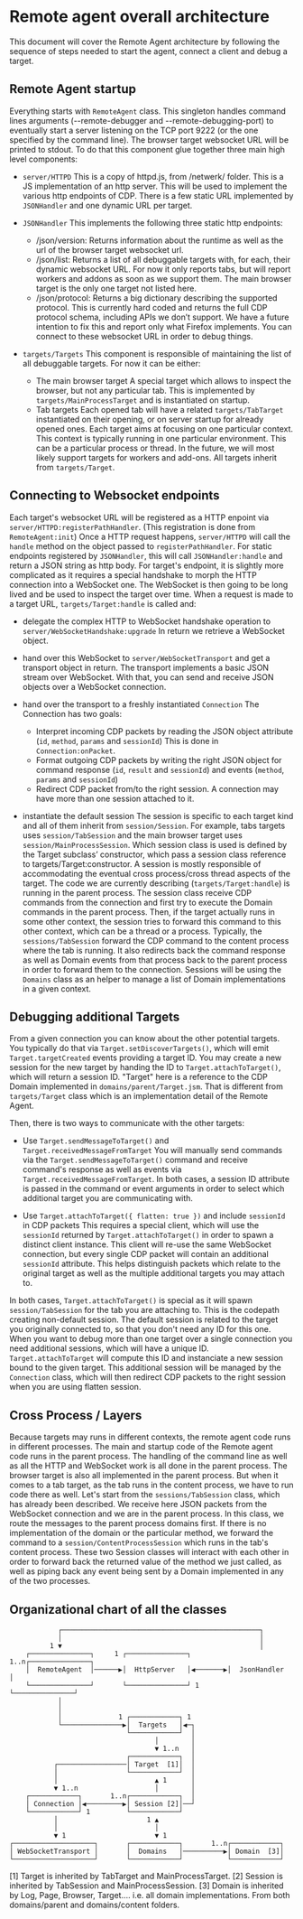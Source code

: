 Remote agent overall architecture
=================================

This document will cover the Remote Agent architecture by following the sequence of steps needed to start the agent, connect a client and debug a target.

Remote Agent startup
--------------------

Everything starts with `RemoteAgent` class.
This singleton handles command lines arguments (--remote-debugger and --remote-debugging-port)
to eventually start a server listening on the TCP port 9222 (or the one specified by the command line).
The browser target websocket URL will be printed to stdout.
To do that this component glue together three main high level components:

  * `server/HTTPD`
    This is a copy of httpd.js, from /netwerk/ folder. This is a JS implementation of an http server.
    This will be used to implement the various http endpoints of CDP.
    There is a few static URL implemented by `JSONHandler` and one dynamic URL per target.

  * `JSONHandler`
    This implements the following three static http endpoints:
    * /json/version:
      Returns information about the runtime as well as the url of the browser target websocket url.
    * /json/list:
      Returns a list of all debuggable targets with, for each, their dynamic websocket URL.
      For now it only reports tabs, but will report workers and addons as soon as we support them.
      The main browser target is the only one target not listed here.
    * /json/protocol:
      Returns a big dictionary describing the supported protocol.
      This is currently hard coded and returns the full CDP protocol schema, including APIs we don’t support.
      We have a future intention to fix this and report only what Firefox implements.
    You can connect to these websocket URL in order to debug things.

  * `targets/Targets`
    This component is responsible of maintaining the list of all debuggable targets.
    For now it can be either:
    * The main browser target
      A special target which allows to inspect the browser, but not any particular tab.
      This is implemented by `targets/MainProcessTarget` and is instantiated on startup.
    * Tab targets
      Each opened tab will have a related `targets/TabTarget` instantiated on their opening,
      or on server startup for already opened ones.
    Each target aims at focusing on one particular context. This context is typically running in one
    particular environment. This can be a particular process or thread.
    In the future, we will most likely support targets for workers and add-ons.
    All targets inherit from `targets/Target`.

Connecting to Websocket endpoints
---------------------------------

Each target's websocket URL will be registered as a HTTP enpoint via `server/HTTPD:registerPathHandler`.
(This registration is done from `RemoteAgent:init`)
Once a HTTP request happens, `server/HTTPD` will call the `handle` method on the object passed to `registerPathHandler`.
For static endpoints registered by `JSONHandler`, this will call `JSONHandler:handle` and return a JSON string as http body.
For target's endpoint, it is slightly more complicated as it requires a special handshake to morph the HTTP connection into a WebSocket one.
The WebSocket is then going to be long lived and be used to inspect the target over time.
When a request is made to a target URL, `targets/Target:handle` is called and:

  * delegate the complex HTTP to WebSocket handshake operation to `server/WebSocketHandshake:upgrade`
    In return we retrieve a WebSocket object.

  * hand over this WebSocket to `server/WebSocketTransport`
    and get a transport object in return. The transport implements a basic JSON stream over WebSocket. With that, you can send and receive JSON objects over a WebSocket connection.

  * hand over the transport to a freshly instantiated `Connection`
    The Connection has two goals:
    * Interpret incoming CDP packets by reading the JSON object attribute (`id`, `method`, `params` and `sessionId`)
      This is done in `Connection:onPacket`.
    * Format outgoing CDP packets by writing the right JSON object for command response (`id`, `result` and `sessionId`) and events (`method`, `params` and `sessionId`)
    * Redirect CDP packet from/to the right session.
    A connection may have more than one session attached to it.

  * instantiate the default session
    The session is specific to each target kind and all of them inherit from `session/Session`.
    For example, tabs targets uses `session/TabSession` and the main browser target uses `session/MainProcessSession`.
    Which session class is used is defined by the Target subclass’ constructor, which pass a session class reference to targets/Target:constructor.
    A session is mostly responsible of accommodating the eventual cross process/cross thread aspects of the target.
    The code we are currently describing (`targets/Target:handle`) is running in the parent process.
    The session class receive CDP commands from the connection and first try to execute the Domain commands in the parent process.
    Then, if the target actually runs in some other context, the session tries to forward this command to this other context, which can be a thread or a process.
    Typically, the `sessions/TabSession` forward the CDP command to the content process where the tab is running.
    It also redirects back the command response as well as Domain events from that process back to the parent process in order to
    forward them to the connection.
    Sessions will be using the `Domains` class as an helper to manage a list of Domain implementations in a given context.

Debugging additional Targets
----------------------------

From a given connection you can know about the other potential targets.
You typically do that via `Target.setDiscoverTargets()`, which will emit `Target.targetCreated` events providing a target ID.
You may create a new session for the new target by handing the ID to `Target.attachToTarget()`, which will return a session ID.
"Target" here is a reference to the CDP Domain implemented in `domains/parent/Target.jsm`. That is different from `targets/Target`
class which is an implementation detail of the Remote Agent.

Then, there is two ways to communicate with the other targets:

  * Use `Target.sendMessageToTarget()` and `Target.receivedMessageFromTarget`
    You will manually send commands via the `Target.sendMessageToTarget()` command and receive command's response as well as events via `Target.receivedMessageFromTarget`.
    In both cases, a session ID attribute is passed in the command or event arguments in order to select which additional target you are communicating with.

  * Use `Target.attachToTarget({ flatten: true })` and include `sessionId` in CDP packets
    This requires a special client, which will use the `sessionId` returned by `Target.attachToTarget()` in order to spawn a distinct client instance.
    This client will re-use the same WebSocket connection, but every single CDP packet will contain an additional `sessionId` attribute.
    This helps distinguish packets which relate to the original target as well as the multiple additional targets you may attach to.

In both cases, `Target.attachToTarget()` is special as it will spawn `session/TabSession` for the tab you are attaching to.
This is the codepath creating non-default session. The default session is related to the target you originally connected to,
so that you don't need any ID for this one. When you want to debug more than one target over a single connection
you need additional sessions, which will have a unique ID.
`Target.attachToTarget` will compute this ID and instanciate a new session bound to the given target.
This additional session will be managed by the `Connection` class, which will then redirect CDP packets to the
right session when you are using flatten session.

Cross Process / Layers
----------------------

Because targets may runs in different contexts, the remote agent code runs in different processes.
The main and startup code of the Remote agent code runs in the parent process.
The handling of the command line as well as all the HTTP and WebSocket work is all done in the parent process.
The browser target is also all implemented in the parent process.
But when it comes to a tab target, as the tab runs in the content process, we have to run code there as well.
Let's start from the `sessions/TabSession` class, which has already been described.
We receive here JSON packets from the WebSocket connection and we are in the parent process.
In this class, we route the messages to the parent process domains first.
If there is no implementation of the domain or the particular method,
we forward the command to a `session/ContentProcessSession` which runs in the tab's content process.
These two Session classes will interact with each other in order to forward back the returned value
of the method we just called, as well as piping back any event being sent by a Domain implemented in any
of the two processes.

Organizational chart of all the classes
----------------------------------------
```
            ┌─────────────────────────────────────────────────┐
            │                                                 │
          1 ▼                                                 │
    ┌───────────────┐     1 ┌───────────────┐     1..n┌───────────────┐
    │  RemoteAgent  │──────▶│  HttpServer   │◀───────▶│  JsonHandler  │
    └───────────────┘       └───────────────┘ 1       └───────────────┘
            │
            │
            │              1 ┌────────────┐ 1
            └───────────────▶│  Targets   │◀─┐
                             └────────────┘  │
                                    │        │
                                    ▼ 1..n   │
                             ┌────────────┐  │
           ┌─────────────────│ Target  [1]│  │
           │                 └────────────┘  │
           │                        ▲ 1      │
           ▼ 1..n                   │        │
    ┌────────────┐       1..n┌────────────┐  │
    │ Connection │◀─────────▶│ Session [2]│──┘
    └────────────┘ 1         └────────────┘
           │                      1 ▲
           │                        │
           ▼ 1                      ▼ 1
┌────────────────────┐       ┌────────────┐       1..n┌────────────┐
│ WebSocketTransport │       │  Domains   │──────────▶│ Domain  [3]│
└────────────────────┘       └────────────┘           └────────────┘
```
 [1] Target is inherited by TabTarget and MainProcessTarget.
 [2] Session is inherited by TabSession and MainProcessSession.
 [3] Domain is inherited by Log, Page, Browser, Target.... i.e. all domain implementations. From both domains/parent and domains/content folders.
